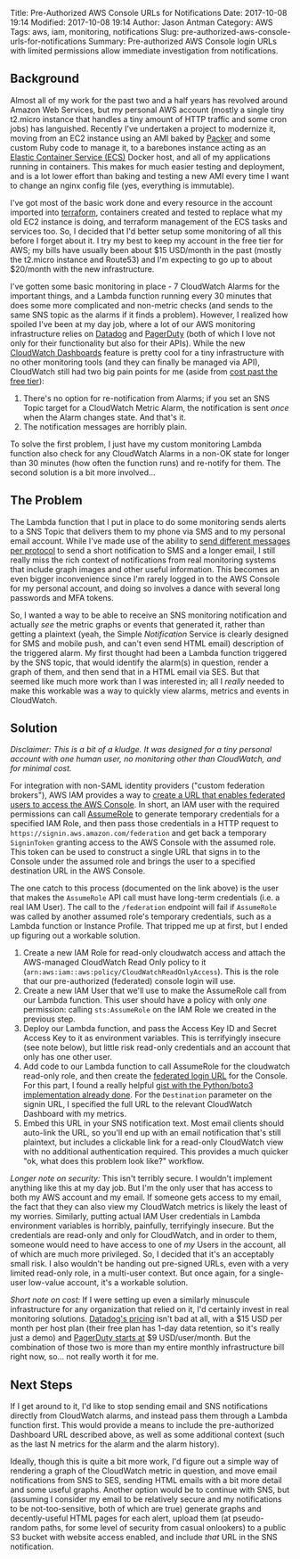 Title: Pre-Authorized AWS Console URLs for Notifications
Date: 2017-10-08 19:14
Modified: 2017-10-08 19:14
Author: Jason Antman
Category: AWS
Tags: aws, iam, monitoring, notifications
Slug: pre-authorized-aws-console-urls-for-notifications
Summary: Pre-authorized AWS Console login URLs with limited permissions allow immediate investigation from notifications.

## Background

Almost all of my work for the past two and a half years has revolved around Amazon Web Services,
but my personal AWS account (mostly a single tiny t2.micro instance that handles a tiny amount
of HTTP traffic and some cron jobs) has languished. Recently I've undertaken a project to modernize
it, moving from an EC2 instance using an AMI baked by [Packer](https://www.packer.io/) and some
custom Ruby code to manage it, to a barebones instance acting as an
[Elastic Container Service (ECS)](https://aws.amazon.com/ecs/) Docker host, and all of my applications
running in containers. This makes for much easier testing and deployment, and is a lot lower effort than
baking and testing a new AMI every time I want to change an nginx config file (yes, everything is immutable).

I've got most of the basic work done and every resource in the account imported into
[terraform](https://www.terraform.io/), containers created and tested to replace what my old EC2
instance is doing, and terraform management of the ECS tasks and services too. So, I decided that
I'd better setup some monitoring of all this before I forget about it. I try my best to keep my account
in the free tier for AWS; my bills have usually been about $15 USD/month in the past (mostly the t2.micro
instance and Route53) and I'm expecting to go up to about $20/month with the new infrastructure.

I've gotten some basic monitoring in place - 7 CloudWatch Alarms for the important things, and a
Lambda function running every 30 minutes that does some more complicated and non-metric checks (and
sends to the same SNS topic as the alarms if it finds a problem). However, I realized how spoiled
I've been at my day job, where a lot of our AWS monitoring infrastructure relies on
[Datadog](https://www.datadoghq.com/) and [PagerDuty](https://www.pagerduty.com/) (both
of which I love not only for their functionality but also for their APIs). While the new
[CloudWatch Dashboards](https://aws.amazon.com/blogs/aws/cloudwatch-dashboards-create-use-customized-metrics-views/)
feature is pretty cool for a tiny infrastructure with no other monitoring tools
(and they can finally be managed via API), CloudWatch still had two big pain points for me
(aside from [cost past the free tier](https://aws.amazon.com/cloudwatch/pricing/)):

1. There's no option for re-notification from Alarms; if you set an SNS Topic target for a
  CloudWatch Metric Alarm, the notification is sent _once_ when the Alarm changes state.
  And that's it.
2. The notification messages are horribly plain.

To solve the first problem, I just have my custom monitoring Lambda function also check
for any CloudWatch Alarms in a non-OK state for longer than 30 minutes (how often the
function runs) and re-notify for them. The second solution is a bit more involved...

## The Problem

The Lambda function that I put in place to do some monitoring sends alerts to a SNS Topic
that delivers them to my phone via SMS and to my personal email account. While I've made use
of the ability to [send different messages per protocol](http://docs.aws.amazon.com/sns/latest/dg/PublishTopic.html#sns-message-formatting-by-protocol)
to send a short notification to SMS and a longer email, I still really miss the rich context
of notifications from real monitoring systems that include graph images and other useful
information. This becomes an even bigger inconvenience since I'm rarely logged in to the
AWS Console for my personal account, and doing so involves a dance with several long passwords
and MFA tokens.

So, I wanted a way to be able to receive an SNS monitoring notification and actually _see_
the metric graphs or events that generated it, rather than getting a plaintext (yeah, the
Simple _Notification_ Service is clearly designed for SMS and mobile push, and can't even
send HTML email) description of the triggered alarm. My first thought had been a Lambda
function triggered by the SNS topic, that would identify the alarm(s) in question, render
a graph of them, and then send that in a HTML email via SES. But that seemed like much more
work than I was interested in; all I _really_ needed to make this workable was a way to quickly
view alarms, metrics and events in CloudWatch.

## Solution

_Disclaimer: This is a bit of a kludge. It was designed for a tiny personal account with one human user, no monitoring other than CloudWatch, and for minimal cost._

For integration with non-SAML identity providers ("custom federation brokers"), AWS IAM
provides a way to
[create a URL that enables federated users to access the AWS Console](http://docs.aws.amazon.com/IAM/latest/UserGuide/id_roles_providers_enable-console-custom-url.html).
In short, an IAM user with the required permissions can call [AssumeRole](http://docs.aws.amazon.com/STS/latest/APIReference/API_AssumeRole.html)
to generate temporary credentials for a specified IAM Role, and then pass those credentials in
a HTTP request to ``https://signin.aws.amazon.com/federation`` and get back a temporary ``SigninToken`` granting
access to the AWS Console with the assumed role. This token can be used to construct a single URL that signs in
to the Console under the assumed role and brings the user to a specified destination URL in the AWS Console.

The one catch to this process (documented on the link above) is the user that makes the ``AssumeRole`` API call must have
long-term credentials (i.e. a real IAM User). The call to the ``/federation`` endpoint will fail if ``AssumeRole`` was called
by another assumed role's temporary credentials, such as a Lambda function or Instance Profile. That tripped me up at first,
but I ended up figuring out a workable solution.

1. Create a new IAM Role for read-only cloudwatch access and attach the AWS-managed CloudWatch Read Only
  policy to it (``arn:aws:iam::aws:policy/CloudWatchReadOnlyAccess``). This is the role that our pre-authorized
  (federated) console login will use.
2. Create a new IAM User that we'll use to make the AssumeRole call from our Lambda function. This user should have
  a policy with only _one_ permission: calling ``sts:AssumeRole`` on the IAM Role we created in the previous step.
3. Deploy our Lambda function, and pass the Access Key ID and Secret Access Key to it as environment variables.
  This is terrifyingly insecure (see note below), but little risk read-only credentials and an account that
  only has one other user.
4. Add code to our Lambda function to call AssumeRole for the cloudwatch read-only role, and then create the
  [federated login URL](http://docs.aws.amazon.com/IAM/latest/UserGuide/id_roles_providers_enable-console-custom-url.html)
  for the Console. For this part, I found a really helpful
  [gist with the Python/boto3 implementation already done](https://gist.github.com/weavenet/d21b288327bcc4947e690be13e19c79c).
  For the ``Destination`` parameter on the signin URL, I specified the full URL to the relevant
  CloudWatch Dashboard with my metrics.
5. Embed this URL in your SNS notification text. Most email clients should auto-link the URL, so you'll end up with an email
  notification that's still plaintext, but includes a clickable link for a read-only CloudWatch view with no
  additional authentication required. This provides a much quicker "ok, what does this problem look like?" workflow.

_Longer note on security:_ This isn't terribly secure. I wouldn't implement anything like this at my day job.
But I'm the only user that has access to both my AWS account and my email. If someone gets access to my email,
the fact that they can also view my CloudWatch metrics is likely the least of my worries. Similarly, putting
actual IAM User credentials in Lambda environment variables is horribly, painfully, terrifyingly insecure. But
the credentials are read-only and only for CloudWatch, and in order to them, someone would need to have access
to one of _my_ Users in the account, all of which are much more privileged. So, I decided that it's an acceptably
small risk. I also wouldn't be handing out pre-signed URLs, even with a very limited read-only role, in a
multi-user context. But once again, for a single-user low-value account, it's a workable solution.

_Short note on cost:_ If I were setting up even a similarly minuscule infrastructure for any organization that
relied on it, I'd certainly invest in real monitoring solutions. [Datadog's pricing](https://www.datadoghq.com/pricing/)
isn't bad at all, with a $15 USD per month per host plan (their free plan has 1-day data retention, so it's
really just a demo) and [PagerDuty starts at](https://www.pagerduty.com/pricing/) $9 USD/user/month. But the
combination of those two is more than my entire monthly infrastructure bill right now, so... not really worth it for me.

## Next Steps

If I get around to it, I'd like to stop sending email and SNS notifications directly from CloudWatch alarms,
and instead pass them through a Lambda function first. This would provide a means to include the pre-authorized
Dashboard URL described above, as well as some additional context (such as the last N metrics for the alarm
and the alarm history).

Ideally, though this is quite a bit more work, I'd figure out a simple way of rendering a graph of the
CloudWatch metric in question, and move email notifications from SNS to SES, sending HTML emails with
a bit more detail and some useful graphs. Another option would be to continue with SNS, but (assuming I
consider my email to be relatively secure and my notifications to be not-too-sensitive, both of which are
true) generate graphs and decently-useful HTML pages for each alert, upload them (at pseudo-random paths,
for some level of security from casual onlookers) to a public S3 bucket with website access enabled,
and include _that_ URL in the SNS notification.
